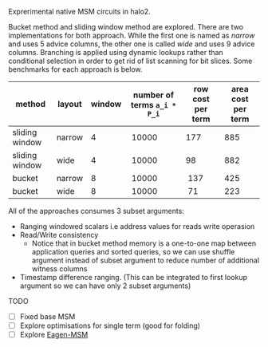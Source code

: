 Exprerimental native MSM circuits in halo2. 

Bucket method and sliding window method are explored. There are two implementations for both approach. While the first one is named as *narrow* and uses 5 advice columns, the other one is called *wide* and uses 9 advice columns. Branching is applied using dynamic lookups rather than conditional selection in order to get rid of list scanning for bit slices. Some benchmarks for each approach is below.

| method  | layout | window | number of terms `a_i * P_i` | row cost per term | area cost per term |
|---|---|---|---|---|---|
| sliding window  | narrow | 4 | 10000 | 177 | 885 |
| sliding window  | wide   | 4 | 10000 | 98  | 882 |
| bucket          | narrow | 8 | 10000 | 137 | 425 |
| bucket          | wide   | 8 | 10000 | 71  | 223 |

All of the approaches consumes 3 subset arguments:

* Ranging windowed scalars i.e address values for reads write operasion
* Read/Write consistency
  * Notice that in bucket method memory is a one-to-one map between application queries and sorted queries, so we can use shuffle argument instead of subset argument to reduce number of additional witness columns
* Timestamp difference ranging. (This can be integrated to first lookup argument so we can have only 2 subset arguments)

TODO

* [ ] Fixed base MSM
* [ ] Explore optimisations for single term (good for folding)
* [ ] Explore [Eagen-MSM](https://eprint.iacr.org/2022/596.pdf)